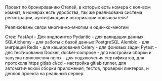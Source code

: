 Проект по бронированию Отелей, в которых есть номера с кол-вом комнат, в номерах есть удосбства, так же реализована
система регистрации, аунтификации и авторизации пользователя!

Реализованы связи многие-ко-многим и один-ко-многим

Стек:
FastApi - Для эндпоинтов
Pydantic - для валидации данных
SQLAlchemy - для работы с базой данных PostgreSQL
Alembic - для миграций 
Redis - для кеширования
Celery - для фоновых задач
Pytest - для тестирования 
Docker, docker-compose - для настройки сборки и запуска приложения
nginx - для подключения сертификатов, для протокола https
gitlab ci/cd - настройка gitlab runner, для автоматической сборки приложения, тестов, проверки линтеров, и деплоя проекта на реальный сервер
